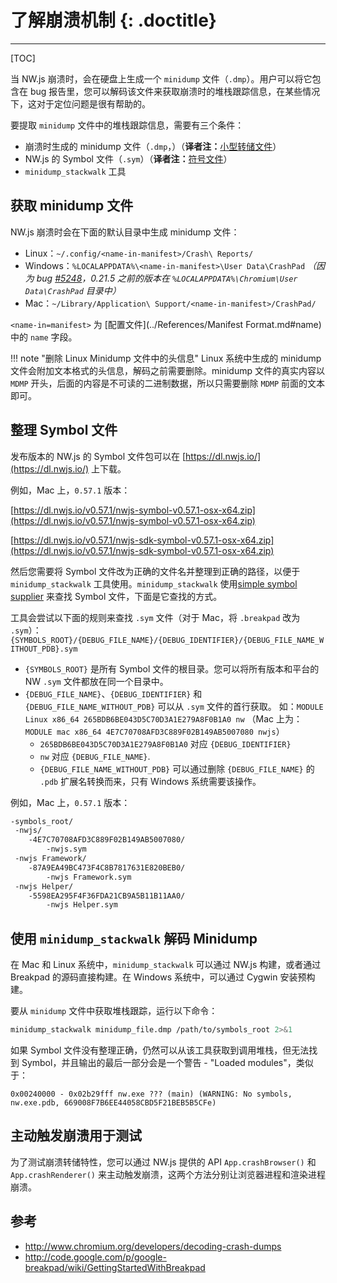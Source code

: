 # 了解崩溃机制 {: .doctitle}
---

[TOC]

当 NW.js 崩溃时，会在硬盘上生成一个 `minidump` 文件（`.dmp`）。用户可以将它包含在 bug 报告里，您可以解码该文件来获取崩溃时的堆栈跟踪信息，在某些情况下，这对于定位问题是很有帮助的。

要提取 `minidump` 文件中的堆栈跟踪信息，需要有三个条件：
- 崩溃时生成的 minidump 文件（`.dmp`，）（**译者注：**[小型转储文件](https://learn.microsoft.com/zh-cn/windows/win32/debug/minidump-files)）
- NW.js 的 Symbol 文件（`.sym`）（**译者注：**[符号文件](https://learn.microsoft.com/zh-cn/windows-hardware/drivers/debugger/using-symbols)）
- `minidump_stackwalk` 工具

## 获取 minidump 文件

NW.js 崩溃时会在下面的默认目录中生成 minidump 文件：

* Linux：`~/.config/<name-in-manifest>/Crash\ Reports/`
* Windows：`%LOCALAPPDATA%\<name-in-manifest>\User Data\CrashPad`
*（因为 bug [#5248](https://github.com/nwjs/nw.js/issues/5248)，0.21.5 之前的版本在 `%LOCALAPPDATA%\Chromium\User Data\CrashPad` 目录中）*
* Mac：`~/Library/Application\ Support/<name-in-manifest>/CrashPad/`

`<name-in=manifest>` 为 [配置文件](../References/Manifest Format.md#name) 中的 `name` 字段。

!!! note "删除 Linux Minidump 文件中的头信息"
    Linux 系统中生成的 minidump 文件会附加文本格式的头信息，解码之前需要删除。minidump 文件的真实内容以 `MDMP` 开头，后面的内容是不可读的二进制数据，所以只需要删除 `MDMP` 前面的文本即可。

## 整理 Symbol 文件

发布版本的 NW.js 的 Symbol 文件包可以在 [https://dl.nwjs.io/](https://dl.nwjs.io/) 上下载。

例如，Mac 上，`0.57.1` 版本：

[https://dl.nwjs.io/v0.57.1/nwjs-symbol-v0.57.1-osx-x64.zip](https://dl.nwjs.io/v0.57.1/nwjs-symbol-v0.57.1-osx-x64.zip)

[https://dl.nwjs.io/v0.57.1/nwjs-sdk-symbol-v0.57.1-osx-x64.zip](https://dl.nwjs.io/v0.57.1/nwjs-sdk-symbol-v0.57.1-osx-x64.zip)

然后您需要将 Symbol 文件改为正确的文件名并整理到正确的路径，以便于 `minidump_stackwalk` 工具使用。`minidump_stackwalk` 使用[simple symbol supplier](https://code.google.com/p/chromium/codesearch#chromium/src/breakpad/src/processor/simple_symbol_supplier.cc&l=142) 来查找 Symbol 文件，下面是它查找的方式。

工具会尝试以下面的规则来查找 `.sym` 文件（对于 Mac，将 `.breakpad` 改为 `.sym`）：
`{SYMBOLS_ROOT}/{DEBUG_FILE_NAME}/{DEBUG_IDENTIFIER}/{DEBUG_FILE_NAME_WITHOUT_PDB}.sym`

* `{SYMBOLS_ROOT}` 是所有 Symbol 文件的根目录。您可以将所有版本和平台的 NW `.sym` 文件都放在同一个目录中。
* `{DEBUG_FILE_NAME}`、`{DEBUG_IDENTIFIER}` 和 `{DEBUG_FILE_NAME_WITHOUT_PDB}` 可以从 `.sym` 文件的首行获取。
如：`MODULE Linux x86_64 265BDB6BE043D5C70D3A1E279A8F0B1A0 nw`
（Mac 上为：`MODULE mac x86_64 4E7C70708AFD3C889F02B149AB5007080 nwjs`）
    - `265BDB6BE043D5C70D3A1E279A8F0B1A0` 对应 `{DEBUG_IDENTIFIER}`
    - `nw` 对应 `{DEBUG_FILE_NAME}`.
    - `{DEBUG_FILE_NAME_WITHOUT_PDB}` 可以通过删除 `{DEBUG_FILE_NAME}` 的 `.pdb` 扩展名转换而来，只有 Windows 系统需要该操作。


例如，Mac 上，`0.57.1` 版本：

```bash
-symbols_root/
 -nwjs/
    -4E7C70708AFD3C889F02B149AB5007080/
        -nwjs.sym
 -nwjs Framework/
    -87A9EA49BC473F4C8B7817631E820BEB0/
        -nwjs Framework.sym
 -nwjs Helper/
    -5598EA295F4F36FDA21CB9A5B11B11AA0/
        -nwjs Helper.sym
```

## 使用 `minidump_stackwalk` 解码 Minidump

在 Mac 和 Linux 系统中，`minidump_stackwalk` 可以通过 NW.js 构建，或者通过 Breakpad 的源码直接构建。在 Windows 系统中，可以通过 Cygwin 安装预构建。

要从 `minidump` 文件中获取堆栈跟踪，运行以下命令：

```bash
minidump_stackwalk minidump_file.dmp /path/to/symbols_root 2>&1
```

如果 Symbol 文件没有整理正确，仍然可以从该工具获取到调用堆栈，但无法找到 Symbol，并且输出的最后一部分会是一个警告 - "Loaded modules"，类似于：

```none
0x00240000 - 0x02b29fff nw.exe ??? (main) (WARNING: No symbols, nw.exe.pdb, 669008F7B6EE44058CBD5F21BEB5B5CFe)
```

## 主动触发崩溃用于测试

为了测试崩溃转储特性，您可以通过 NW.js 提供的 API `App.crashBrowser()` 和 `App.crashRenderer()` 来主动触发崩溃，这两个方法分别让浏览器进程和渲染进程崩溃。

## 参考

* http://www.chromium.org/developers/decoding-crash-dumps  
* http://code.google.com/p/google-breakpad/wiki/GettingStartedWithBreakpad

